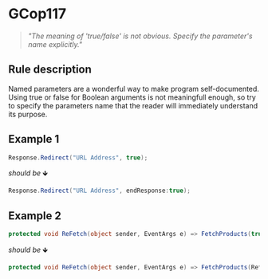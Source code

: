 ﻿# GCop117

> *"The meaning of 'true/false' is not obvious. Specify the parameter's name explicitly."*


## Rule description
Named parameters are a wonderful way to make program self-documented. Using true or false for Boolean arguments is not meaningfull enough, so try to specify the parameters name that the reader will immediately understand its purpose.
## Example 1
```csharp
Response.Redirect("URL Address", true);
```
*should be* 🡻

```csharp
Response.Redirect("URL Address", endResponse:true);
```

## Example 2
```csharp
protected void ReFetch(object sender, EventArgs e) => FetchProducts(true);
```
*should be* 🡻

```csharp
protected void ReFetch(object sender, EventArgs e) => FetchProducts(Refetch: true);
```
